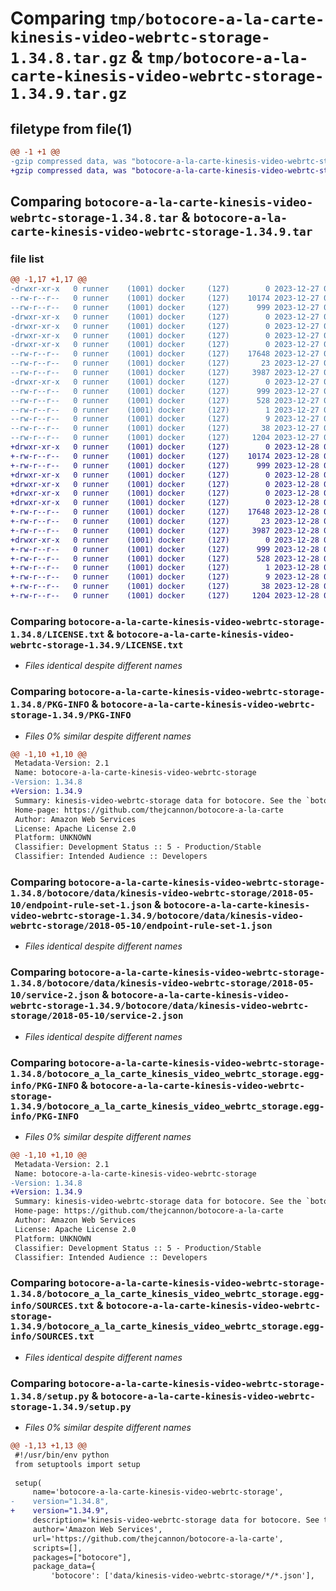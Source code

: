 # Comparing `tmp/botocore-a-la-carte-kinesis-video-webrtc-storage-1.34.8.tar.gz` & `tmp/botocore-a-la-carte-kinesis-video-webrtc-storage-1.34.9.tar.gz`

## filetype from file(1)

```diff
@@ -1 +1 @@
-gzip compressed data, was "botocore-a-la-carte-kinesis-video-webrtc-storage-1.34.8.tar", last modified: Wed Dec 27 01:06:48 2023, max compression
+gzip compressed data, was "botocore-a-la-carte-kinesis-video-webrtc-storage-1.34.9.tar", last modified: Thu Dec 28 01:06:49 2023, max compression
```

## Comparing `botocore-a-la-carte-kinesis-video-webrtc-storage-1.34.8.tar` & `botocore-a-la-carte-kinesis-video-webrtc-storage-1.34.9.tar`

### file list

```diff
@@ -1,17 +1,17 @@
-drwxr-xr-x   0 runner    (1001) docker     (127)        0 2023-12-27 01:06:48.299331 botocore-a-la-carte-kinesis-video-webrtc-storage-1.34.8/
--rw-r--r--   0 runner    (1001) docker     (127)    10174 2023-12-27 01:06:48.000000 botocore-a-la-carte-kinesis-video-webrtc-storage-1.34.8/LICENSE.txt
--rw-r--r--   0 runner    (1001) docker     (127)      999 2023-12-27 01:06:48.299331 botocore-a-la-carte-kinesis-video-webrtc-storage-1.34.8/PKG-INFO
-drwxr-xr-x   0 runner    (1001) docker     (127)        0 2023-12-27 01:06:48.299331 botocore-a-la-carte-kinesis-video-webrtc-storage-1.34.8/botocore/
-drwxr-xr-x   0 runner    (1001) docker     (127)        0 2023-12-27 01:06:48.299331 botocore-a-la-carte-kinesis-video-webrtc-storage-1.34.8/botocore/data/
-drwxr-xr-x   0 runner    (1001) docker     (127)        0 2023-12-27 01:06:48.299331 botocore-a-la-carte-kinesis-video-webrtc-storage-1.34.8/botocore/data/kinesis-video-webrtc-storage/
-drwxr-xr-x   0 runner    (1001) docker     (127)        0 2023-12-27 01:06:48.299331 botocore-a-la-carte-kinesis-video-webrtc-storage-1.34.8/botocore/data/kinesis-video-webrtc-storage/2018-05-10/
--rw-r--r--   0 runner    (1001) docker     (127)    17648 2023-12-27 01:06:29.000000 botocore-a-la-carte-kinesis-video-webrtc-storage-1.34.8/botocore/data/kinesis-video-webrtc-storage/2018-05-10/endpoint-rule-set-1.json
--rw-r--r--   0 runner    (1001) docker     (127)       23 2023-12-27 01:06:29.000000 botocore-a-la-carte-kinesis-video-webrtc-storage-1.34.8/botocore/data/kinesis-video-webrtc-storage/2018-05-10/paginators-1.json
--rw-r--r--   0 runner    (1001) docker     (127)     3987 2023-12-27 01:06:29.000000 botocore-a-la-carte-kinesis-video-webrtc-storage-1.34.8/botocore/data/kinesis-video-webrtc-storage/2018-05-10/service-2.json
-drwxr-xr-x   0 runner    (1001) docker     (127)        0 2023-12-27 01:06:48.299331 botocore-a-la-carte-kinesis-video-webrtc-storage-1.34.8/botocore_a_la_carte_kinesis_video_webrtc_storage.egg-info/
--rw-r--r--   0 runner    (1001) docker     (127)      999 2023-12-27 01:06:48.000000 botocore-a-la-carte-kinesis-video-webrtc-storage-1.34.8/botocore_a_la_carte_kinesis_video_webrtc_storage.egg-info/PKG-INFO
--rw-r--r--   0 runner    (1001) docker     (127)      528 2023-12-27 01:06:48.000000 botocore-a-la-carte-kinesis-video-webrtc-storage-1.34.8/botocore_a_la_carte_kinesis_video_webrtc_storage.egg-info/SOURCES.txt
--rw-r--r--   0 runner    (1001) docker     (127)        1 2023-12-27 01:06:48.000000 botocore-a-la-carte-kinesis-video-webrtc-storage-1.34.8/botocore_a_la_carte_kinesis_video_webrtc_storage.egg-info/dependency_links.txt
--rw-r--r--   0 runner    (1001) docker     (127)        9 2023-12-27 01:06:48.000000 botocore-a-la-carte-kinesis-video-webrtc-storage-1.34.8/botocore_a_la_carte_kinesis_video_webrtc_storage.egg-info/top_level.txt
--rw-r--r--   0 runner    (1001) docker     (127)       38 2023-12-27 01:06:48.299331 botocore-a-la-carte-kinesis-video-webrtc-storage-1.34.8/setup.cfg
--rw-r--r--   0 runner    (1001) docker     (127)     1204 2023-12-27 01:06:48.000000 botocore-a-la-carte-kinesis-video-webrtc-storage-1.34.8/setup.py
+drwxr-xr-x   0 runner    (1001) docker     (127)        0 2023-12-28 01:06:49.874342 botocore-a-la-carte-kinesis-video-webrtc-storage-1.34.9/
+-rw-r--r--   0 runner    (1001) docker     (127)    10174 2023-12-28 01:06:49.000000 botocore-a-la-carte-kinesis-video-webrtc-storage-1.34.9/LICENSE.txt
+-rw-r--r--   0 runner    (1001) docker     (127)      999 2023-12-28 01:06:49.874342 botocore-a-la-carte-kinesis-video-webrtc-storage-1.34.9/PKG-INFO
+drwxr-xr-x   0 runner    (1001) docker     (127)        0 2023-12-28 01:06:49.874342 botocore-a-la-carte-kinesis-video-webrtc-storage-1.34.9/botocore/
+drwxr-xr-x   0 runner    (1001) docker     (127)        0 2023-12-28 01:06:49.874342 botocore-a-la-carte-kinesis-video-webrtc-storage-1.34.9/botocore/data/
+drwxr-xr-x   0 runner    (1001) docker     (127)        0 2023-12-28 01:06:49.874342 botocore-a-la-carte-kinesis-video-webrtc-storage-1.34.9/botocore/data/kinesis-video-webrtc-storage/
+drwxr-xr-x   0 runner    (1001) docker     (127)        0 2023-12-28 01:06:49.874342 botocore-a-la-carte-kinesis-video-webrtc-storage-1.34.9/botocore/data/kinesis-video-webrtc-storage/2018-05-10/
+-rw-r--r--   0 runner    (1001) docker     (127)    17648 2023-12-28 01:06:26.000000 botocore-a-la-carte-kinesis-video-webrtc-storage-1.34.9/botocore/data/kinesis-video-webrtc-storage/2018-05-10/endpoint-rule-set-1.json
+-rw-r--r--   0 runner    (1001) docker     (127)       23 2023-12-28 01:06:26.000000 botocore-a-la-carte-kinesis-video-webrtc-storage-1.34.9/botocore/data/kinesis-video-webrtc-storage/2018-05-10/paginators-1.json
+-rw-r--r--   0 runner    (1001) docker     (127)     3987 2023-12-28 01:06:26.000000 botocore-a-la-carte-kinesis-video-webrtc-storage-1.34.9/botocore/data/kinesis-video-webrtc-storage/2018-05-10/service-2.json
+drwxr-xr-x   0 runner    (1001) docker     (127)        0 2023-12-28 01:06:49.874342 botocore-a-la-carte-kinesis-video-webrtc-storage-1.34.9/botocore_a_la_carte_kinesis_video_webrtc_storage.egg-info/
+-rw-r--r--   0 runner    (1001) docker     (127)      999 2023-12-28 01:06:49.000000 botocore-a-la-carte-kinesis-video-webrtc-storage-1.34.9/botocore_a_la_carte_kinesis_video_webrtc_storage.egg-info/PKG-INFO
+-rw-r--r--   0 runner    (1001) docker     (127)      528 2023-12-28 01:06:49.000000 botocore-a-la-carte-kinesis-video-webrtc-storage-1.34.9/botocore_a_la_carte_kinesis_video_webrtc_storage.egg-info/SOURCES.txt
+-rw-r--r--   0 runner    (1001) docker     (127)        1 2023-12-28 01:06:49.000000 botocore-a-la-carte-kinesis-video-webrtc-storage-1.34.9/botocore_a_la_carte_kinesis_video_webrtc_storage.egg-info/dependency_links.txt
+-rw-r--r--   0 runner    (1001) docker     (127)        9 2023-12-28 01:06:49.000000 botocore-a-la-carte-kinesis-video-webrtc-storage-1.34.9/botocore_a_la_carte_kinesis_video_webrtc_storage.egg-info/top_level.txt
+-rw-r--r--   0 runner    (1001) docker     (127)       38 2023-12-28 01:06:49.874342 botocore-a-la-carte-kinesis-video-webrtc-storage-1.34.9/setup.cfg
+-rw-r--r--   0 runner    (1001) docker     (127)     1204 2023-12-28 01:06:49.000000 botocore-a-la-carte-kinesis-video-webrtc-storage-1.34.9/setup.py
```

### Comparing `botocore-a-la-carte-kinesis-video-webrtc-storage-1.34.8/LICENSE.txt` & `botocore-a-la-carte-kinesis-video-webrtc-storage-1.34.9/LICENSE.txt`

 * *Files identical despite different names*

### Comparing `botocore-a-la-carte-kinesis-video-webrtc-storage-1.34.8/PKG-INFO` & `botocore-a-la-carte-kinesis-video-webrtc-storage-1.34.9/PKG-INFO`

 * *Files 0% similar despite different names*

```diff
@@ -1,10 +1,10 @@
 Metadata-Version: 2.1
 Name: botocore-a-la-carte-kinesis-video-webrtc-storage
-Version: 1.34.8
+Version: 1.34.9
 Summary: kinesis-video-webrtc-storage data for botocore. See the `botocore-a-la-carte` package for more info.
 Home-page: https://github.com/thejcannon/botocore-a-la-carte
 Author: Amazon Web Services
 License: Apache License 2.0
 Platform: UNKNOWN
 Classifier: Development Status :: 5 - Production/Stable
 Classifier: Intended Audience :: Developers
```

### Comparing `botocore-a-la-carte-kinesis-video-webrtc-storage-1.34.8/botocore/data/kinesis-video-webrtc-storage/2018-05-10/endpoint-rule-set-1.json` & `botocore-a-la-carte-kinesis-video-webrtc-storage-1.34.9/botocore/data/kinesis-video-webrtc-storage/2018-05-10/endpoint-rule-set-1.json`

 * *Files identical despite different names*

### Comparing `botocore-a-la-carte-kinesis-video-webrtc-storage-1.34.8/botocore/data/kinesis-video-webrtc-storage/2018-05-10/service-2.json` & `botocore-a-la-carte-kinesis-video-webrtc-storage-1.34.9/botocore/data/kinesis-video-webrtc-storage/2018-05-10/service-2.json`

 * *Files identical despite different names*

### Comparing `botocore-a-la-carte-kinesis-video-webrtc-storage-1.34.8/botocore_a_la_carte_kinesis_video_webrtc_storage.egg-info/PKG-INFO` & `botocore-a-la-carte-kinesis-video-webrtc-storage-1.34.9/botocore_a_la_carte_kinesis_video_webrtc_storage.egg-info/PKG-INFO`

 * *Files 0% similar despite different names*

```diff
@@ -1,10 +1,10 @@
 Metadata-Version: 2.1
 Name: botocore-a-la-carte-kinesis-video-webrtc-storage
-Version: 1.34.8
+Version: 1.34.9
 Summary: kinesis-video-webrtc-storage data for botocore. See the `botocore-a-la-carte` package for more info.
 Home-page: https://github.com/thejcannon/botocore-a-la-carte
 Author: Amazon Web Services
 License: Apache License 2.0
 Platform: UNKNOWN
 Classifier: Development Status :: 5 - Production/Stable
 Classifier: Intended Audience :: Developers
```

### Comparing `botocore-a-la-carte-kinesis-video-webrtc-storage-1.34.8/botocore_a_la_carte_kinesis_video_webrtc_storage.egg-info/SOURCES.txt` & `botocore-a-la-carte-kinesis-video-webrtc-storage-1.34.9/botocore_a_la_carte_kinesis_video_webrtc_storage.egg-info/SOURCES.txt`

 * *Files identical despite different names*

### Comparing `botocore-a-la-carte-kinesis-video-webrtc-storage-1.34.8/setup.py` & `botocore-a-la-carte-kinesis-video-webrtc-storage-1.34.9/setup.py`

 * *Files 0% similar despite different names*

```diff
@@ -1,13 +1,13 @@
 #!/usr/bin/env python
 from setuptools import setup
 
 setup(
     name='botocore-a-la-carte-kinesis-video-webrtc-storage',
-    version="1.34.8",
+    version="1.34.9",
     description='kinesis-video-webrtc-storage data for botocore. See the `botocore-a-la-carte` package for more info.',
     author='Amazon Web Services',
     url='https://github.com/thejcannon/botocore-a-la-carte',
     scripts=[],
     packages=["botocore"],
     package_data={
         'botocore': ['data/kinesis-video-webrtc-storage/*/*.json'],
```

